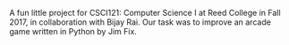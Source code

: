 A fun little project for CSCI121: Computer Science I at Reed College in Fall 2017, in collaboration with Bijay Rai.
Our task was to improve an arcade game written in Python by Jim Fix.
